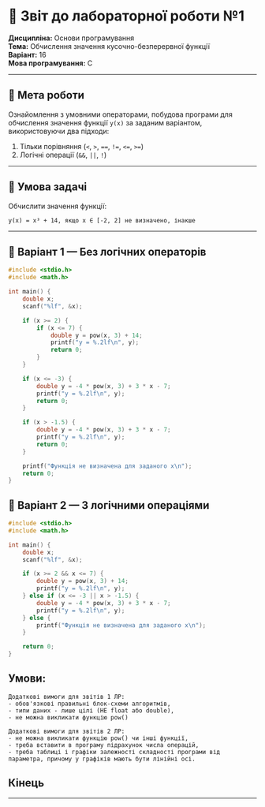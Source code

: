 # 🧾 Звіт до лабораторної роботи №1  
**Дисципліна:** Основи програмування  
**Тема:** Обчислення значення кусочно-безперервної функції  
**Варіант:** 16  
**Мова програмування:** C

---

## 🎯 Мета роботи

Ознайомлення з умовними операторами, побудова програми для обчислення значення функції `y(x)` за заданим варіантом, використовуючи два підходи:
1. Тільки порівняння (`<`, `>`, `==`, `!=`, `<=`, `>=`)
2. Логічні операції (`&&`, `||`, `!`)

---

## 📐 Умова задачі

Обчислити значення функції:
```
y(x) = x³ + 14, якщо x ∈ [-2, 2] не визначено, інакше
```


---

## 🧮 Варіант 1 — Без логічних операторів

```c
#include <stdio.h>
#include <math.h>

int main() {
    double x;
    scanf("%lf", &x);

    if (x >= 2) {
        if (x <= 7) {
            double y = pow(x, 3) + 14;
            printf("y = %.2lf\n", y);
            return 0;
        }
    }

    if (x <= -3) {
        double y = -4 * pow(x, 3) + 3 * x - 7;
        printf("y = %.2lf\n", y);
        return 0;
    }

    if (x > -1.5) {
        double y = -4 * pow(x, 3) + 3 * x - 7;
        printf("y = %.2lf\n", y);
        return 0;
    }

    printf("Функція не визначена для заданого x\n");
    return 0;
}

```

## 🧠 Варіант 2 — З логічними операціями
```c
#include <stdio.h>
#include <math.h>

int main() {
    double x;
    scanf("%lf", &x);

    if (x >= 2 && x <= 7) {
        double y = pow(x, 3) + 14;
        printf("y = %.2lf\n", y);
    } else if (x <= -3 || x > -1.5) {
        double y = -4 * pow(x, 3) + 3 * x - 7;
        printf("y = %.2lf\n", y);
    } else {
        printf("Функція не визначена для заданого x\n");
    }

    return 0;
}

```

## Умови:
```
Додаткові вимоги для звітів 1 ЛР:
- обов'язкові правильні блок-схеми алгоритмів,
- типи даних - лише цілі (НЕ float або double),
- не можна викликати функцію pow()

Додаткові вимоги для звітів 2 ЛР:
- не можна викликати функцію pow() чи інші функції,
- треба вставити в програму підрахунок числа операцій,
- треба таблиці і графіки залежності складності програми від параметра, причому у графіків мають бути лінійні осі.
```


## Кінець
---


